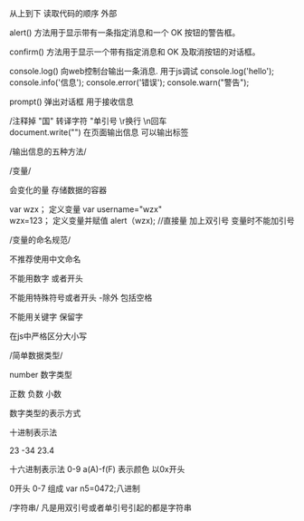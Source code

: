从上到下 读取代码的顺序
外部 <script src="javascript.js"></script>


alert() 方法用于显示带有一条指定消息和一个 OK 按钮的警告框。

confirm() 方法用于显示一个带有指定消息和 OK 及取消按钮的对话框。

console.log() 向web控制台输出一条消息. 用于js调试
console.log('hello');
console.info('信息');
console.error('错误');
console.warn("警告");

prompt() 弹出对话框 用于接收信息

  /注释掉  \"国\"  转译字符 \"单引号 \r换行 \n回车  
document.write("") 在页面输出信息  可以输出标签

/输出信息的五种方法/


/变量/

会变化的量 
存储数据的容器

var wzx； 定义变量
var username="wzx"  
wzx=123； 定义变量并赋值
alert（wzx); //直接量 加上双引号   变量时不能加引号



/变量的命名规范/

不推荐使用中文命名

不能用数字 或者开头

不能用特殊符号或者开头 -除外 包括空格

不能用关键字 保留字

在js中严格区分大小写


/简单数据类型/

number 数字类型

正数 负数 小数

数字类型的表示方式 

十进制表示法

23 -34 23.4 

十六进制表示法 
0-9 a(A)-f(F) 表示颜色  以0x开头

0开头 0-7 组成 var n5=0472;八进制 

/字符串/
凡是用双引号或者单引号引起的都是字符串